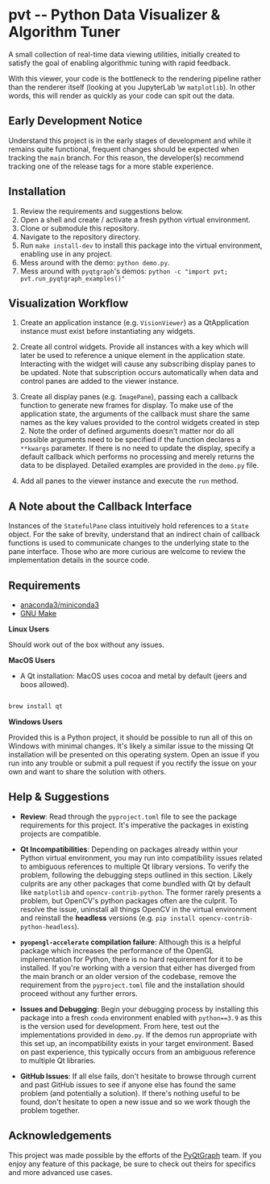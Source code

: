 # pvt -- Python Data Visualizer & Algorithm Tuner

A small collection of real-time data viewing utilities, initially created to
satisfy the goal of enabling algorithmic tuning with rapid feedback.

With this viewer, your code is the bottleneck to the rendering pipeline rather
than the renderer itself (looking at you JupyterLab \w `matplotlib`). In other
words, this will render as quickly as your code can spit out the data.

## Early Development Notice

Understand this project is in the early stages of development and while it
remains quite functional, frequent changes should be expected when tracking the
`main` branch. For this reason, the developer(s) recommend tracking one of the
release tags for a more stable experience.

## Installation

1. Review the requirements and suggestions below.
2. Open a shell and create / activate a fresh python virtual environment.
3. Clone or submodule this repository.
4. Navigate to the repository directory.
5. Run `make install-dev` to install this package into the virtual environment,
   enabling use in any project.
6. Mess around with the demo: `python demo.py`.
7. Mess around with `pyqtgraph`'s demos: `python -c "import pvt; pvt.run_pyqtgraph_examples()"`

## Visualization Workflow

1. Create an application instance (e.g. `VisionViewer`) as a QtApplication
   instance must exist before instantiating any widgets.

2. Create all control widgets. Provide all instances with a key which will
   later be used to reference a unique element in the application state.
   Interacting with the widget will cause any subscribing display panes to be
   updated. Note that subscription occurs automatically when data and control
   panes are added to the viewer instance.

3. Create all display panes (e.g. `ImagePane`), passing each a callback
   function to generate new frames for display. To make use of the application
   state, the arguments of the callback must share the same names as the key
   values provided to the control widgets created in step 2. Note the order of
   defined arguments doesn't matter nor do all possible arguments need to be
   specified if the function declares a `**kwargs` parameter. If there is no
   need to update the display, specify a default callback which performs no
   processing and merely returns the data to be displayed. Detailed examples
   are provided in the `demo.py` file.

4. Add all panes to the viewer instance and execute the `run` method.

## A Note about the Callback Interface

Instances of the `StatefulPane` class intuitively hold references to a `State`
object. For the sake of brevity, understand that an indirect chain of callback
functions is used to communicate changes to the underlying state to the pane
interface. Those who are more curious are welcome to review the implementation
details in the source code.

## Requirements

- [anaconda3/miniconda3](https://docs.anaconda.com/free/miniconda/index.html)
- [GNU Make](https://www.gnu.org/software/make/)

**Linux Users**

Should work out of the box without any issues.

**MacOS Users**

- A Qt installation: MacOS uses cocoa and metal by default (jeers and boos allowed).

```bash

brew install qt

```

**Windows Users**

Provided this is a Python project, it should be possible to run all of this on
Windows with minimal changes. It's likely a similar issue to the missing Qt
installation will be presented on this operating system. Open an issue if you
run into any trouble or submit a pull request if you rectify the issue on your
own and want to share the solution with others.

## Help & Suggestions

- **Review**: Read through the `pyproject.toml` file to see the package
  requirements for this project. It's imperative the packages in existing
  projects are compatible.

- **Qt Incompatibilities**: Depending on packages already within your Python
  virtual environment, you may run into compatibility issues related to
  ambiguous references to multiple Qt library versions. To verify the problem,
  following the debugging steps outlined in this section. Likely culprits are
  any other packages that come bundled with Qt by default like `matplotlib` and
  `opencv-contrib-python`. The former rarely presents a problem, but OpenCV's
  python packages often are the culprit. To resolve the issue, uninstall all
  things OpenCV in the virtual environment and reinstall the **headless**
  versions (e.g. `pip install opencv-contrib-python-headless`).

- **`pyopengl-accelerate` compilation failure**: Although this is a helpful
  package which increases the performance of the OpenGL implementation for
  Python, there is no hard requirement for it to be installed. If you're
  working with a version that either has diverged from the main branch or an
  older version of the codebase, remove the requirement from the
  `pyproject.toml` file and the installation should proceed without any further
  errors.

- **Issues and Debugging**: Begin your debugging process by installing this
  package into a fresh `conda` environment enabled with `python==3.9` as this
  is the version used for development. From here, test out the implementations
  provided in `demo.py`. If the demos run appropriate with this set up, an
  incompatibility exists in your target environment. Based on past experience,
  this typically occurs from an ambiguous reference to multiple Qt libraries.

- **GitHub Issues**: If all else fails, don't hesitate to browse through
  current and past GitHub issues to see if anyone else has found the same
  problem (and potentially a solution). If there's nothing useful to be found,
  don't hesitate to open a new issue and so we work though the problem
  together.

## Acknowledgements

This project was made possible by the efforts of the
[PyQtGraph](https://www.pyqtgraph.org/) team. If you enjoy any feature of this
package, be sure to check out theirs for specifics and more advanced use cases.
